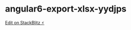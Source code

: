 # angular6-export-xlsx-yydjps

[Edit on StackBlitz ⚡️](https://stackblitz.com/edit/angular6-export-xlsx-yydjps)